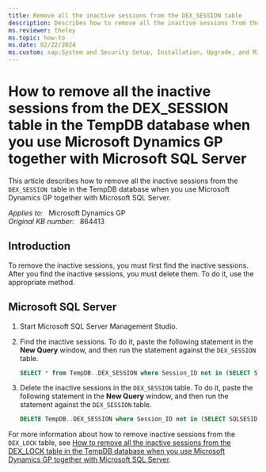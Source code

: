 ```yaml
---
title: Remove all the inactive sessions from the DEX_SESSION table
description: Describes how to remove all the inactive sessions from the DEX_SESSION table in the TempDB database.
ms.reviewer: theley
ms.topic: how-to
ms.date: 02/22/2024
ms.custom: sap:System and Security Setup, Installation, Upgrade, and Migrations
---
```

# How to remove all the inactive sessions from the DEX_SESSION table in the TempDB database when you use Microsoft Dynamics GP together with Microsoft SQL Server

This article describes how to remove all the inactive sessions from the `DEX_SESSION `table in the TempDB database when you use Microsoft Dynamics GP together with Microsoft SQL Server.

_Applies to:_ &nbsp; Microsoft Dynamics GP  
_Original KB number:_ &nbsp; 864413

## Introduction

To remove the inactive sessions, you must first find the inactive sessions. After you find the inactive sessions, you must delete them. To do it, use the appropriate method.

## Microsoft SQL Server

1. Start Microsoft SQL Server Management Studio.
2. Find the inactive sessions. To do it, paste the following statement in the **New Query** window, and then run the statement against the `DEX_SESSION` table.

    ```sql
    SELECT * from TempDB..DEX_SESSION where Session_ID not in (SELECT SQLSESID from DYNAMICS..ACTIVITY)
    ```

3. Delete the inactive sessions in the `DEX_SESSION` table. To do it, paste the following statement in the **New Query** window, and then run the statement against the `DEX_SESSION` table.

    ```sql
    DELETE TempDB..DEX_SESSION where Session_ID not in (SELECT SQLSESID from DYNAMICS..ACTIVITY
    ```

For more information about how to remove inactive sessions from the `DEX_LOCK` table, see [How to remove all the inactive sessions from the DEX_LOCK table in the TempDB database when you use Microsoft Dynamics GP together with Microsoft SQL Server](remove-all-the-inactive-sessions-dex-lock.md).
